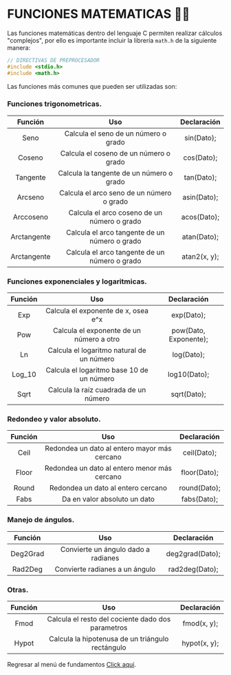 # FUNCIONES MATEMATICAS :man_teacher:
Las funciones matemáticas dentro del lenguaje C permiten realizar cálculos "complejos", por ello es importante incluir la librería `math.h` de la siguiente manera:
```C
// DIRECTIVAS DE PREPROCESADOR
#include <stdio.h>
#include <math.h>
```
Las funciones más comunes que pueden ser utilizadas son:

### Funciones trigonometricas.

| **Función** |                    **Uso**                    | **Declaración** |
|:-----------:|:---------------------------------------------:|:---------------:|
| Seno        | Calcula el seno de un número o grado          |    sin(Dato);   |
| Coseno      | Calcula el coseno de un número o grado        |    cos(Dato);   |
| Tangente    | Calcula la tangente de un número o grado      |    tan(Dato);   |
| Arcseno     | Calcula el arco seno de un número o grado     |   asin(Dato);   |
| Arccoseno   | Calcula el arco coseno  de un número o grado  |   acos(Dato);   |
| Arctangente | Calcula el arco tangente de un número o grado |   atan(Dato);   |
| Arctangente | Calcula el arco tangente de un número o grado |   atan2(x, y);  |

### Funciones exponenciales y logaritmicas.

| **Función** |                  **Uso**                  |    **Declaración**    |
|:-----------:|:-----------------------------------------:|:---------------------:|
| Exp         | Calcula el exponente de x, osea e^x       |       exp(Dato);      |
| Pow         | Calcula el exponente de un número a otro  | pow(Dato, Exponente); |
| Ln          | Calcula el logaritmo natural de un número |       log(Dato);      |
| Log_10      | Calcula el logaritmo base 10 de un número |      log10(Dato);     |
| Sqrt        | Calcula la raíz cuadrada de un número     |      sqrt(Dato);      |

### Redondeo y valor absoluto.

| **Función** |                    **Uso**                   | **Declaración** |
|:-----------:|:--------------------------------------------:|:---------------:|
| Ceil        | Redondea un dato al entero mayor más cercano |   ceil(Dato);   |
| Floor       | Redondea un dato al entero menor más cercano |   floor(Dato);  |
| Round       | Redondea un dato al entero cercano           |   round(Dato);  |
| Fabs        | Da en valor absoluto un dato                 |   fabs(Dato);   |

### Manejo de ángulos.

| **Función** |               **Uso**               | **Declaración** |
|:-----------:|:-----------------------------------:|:---------------:|
| Deg2Grad    | Convierte un ángulo dado a radianes | deg2grad(Dato); |
| Rad2Deg     | Convierte radianes a un ángulo      |  rad2deg(Dato); |

### Otras.

| **Función** |                      **Uso**                      | **Declaración** |
|:-----------:|:-------------------------------------------------:|:---------------:|
| Fmod        | Calcula el resto del cociente dado dos parametros |   fmod(x, y);   |
| Hypot       | Calcula la  hipotenusa de un triángulo rectángulo |   hypot(x, y);  |

Regresar al menú de fundamentos <a href="../01 - FundamentosDeProgramacion/00 - Fundamentos.md">Click aquí</a>.